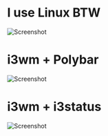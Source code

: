# I use Linux BTW

![Screenshot](https://github.com/fffranks/dotfiles/blob/master/imagens/Logo2.png)

# i3wm + Polybar
![Screenshot](https://github.com/fffranks/dotfiles/blob/master/imagens/Print1.png)

# i3wm + i3status
![Screenshot](https://github.com/fffranks/dotfiles/blob/master/imagens/Print2.png)
